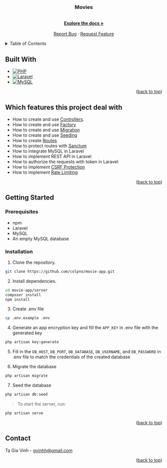 <a name="readme-top"></a>

<!-- PROJECT LOGO -->
<br />
<div align="center">
<h3 align="center">Movies</h3>

  <p align="center">
    <br />
    <a href="https://github.com/colpno/movie-app/tree/master/docs"><strong>Explore the docs »</strong></a>
    <br />
    <br />
    <a href="https://github.com/colpno/movie-app/issues">Report Bug</a>
    ·
    <a href="https://github.com/colpno/movie-app/issues">Request Feature</a>
  </p>
</div>

<!-- TABLE OF CONTENTS -->
<details>
  <summary>Table of Contents</summary>
  <ol>
    <li>
      <ul>
        <li><a href="#built-with">Built With</a></li>
      </ul>
      <ul>
        <li><a href="#which-features-this-project-deal-with">Which features this project deal with</a></li>
      </ul>
    </li>
    <li>
      <a href="#getting-started">Getting Started</a>
      <ul>
        <li><a href="#prerequisites">Prerequisites</a></li>
        <li><a href="#installation">Installation</a></li>
      </ul>
    </li>
    <li><a href="#contact">Contact</a></li>
  </ol>
</details>

## Built With

- [![PHP][php-badge]][php-url]
- [![Laravel][laravel-badge]][laravel-url]
- [![MySQL][mysql-badge]][mysql-url]

<p align="right">(<a href="#readme-top">back to top</a>)</p>

## Which features this project deal with

- How to create and use [Controllers](https://laravel.com/docs/10.x/controllers).
- How to create and use [Factory](https://laravel.com/docs/10.x/eloquent-factories)
- How to create and use [Migration](https://laravel.com/docs/10.x/migrations)
- How to create and use [Seeding](https://laravel.com/docs/10.x/seeding)
- How to create [Routes](https://laravel.com/docs/10.x/routing)
- How to protect routes with [Sanctum](https://laravel.com/docs/10.x/sanctum)
- How to integrate MySQL in Laravel
- How to implement REST API in Laravel
- How to authorize the requests with token in Laravel
- How to implement [CSRF Protection](https://laravel.com/docs/10.x/sanctum#csrf-protection)
- How to implement [Rate Limiting](https://laravel.com/docs/10.x/routing#rate-limiting)

<p align="right">(<a href="#readme-top">back to top</a>)</p>

## Getting Started

### Prerequisites

- npm
- Laravel
- MySQL
- An empty MySQL database

### Installation

1. Clone the repository.

```sh
git clone https://github.com/colpno/movie-app.git
```

2. Install dependencies.

```sh
cd movie-app/server
composer install
npm install
```

3. Create .env file

```sh
cp .env.example .env
```

4. Generate an app encryption key and fill the `APP_KEY` in .env file with the generated key

```sh
php artisan key:generate
```

5. Fill in the `DB_HOST`, `DB_PORT`, `DB_DATABASE`, `DB_USERNAME`, and `DB_PASSWORD` in .env file to match the credentials of the created database 

6. Migrate the database

```sh
php artisan migrate
```

7. Seed the database

```sh
php artisan db:seed
```

>To start the server, run:

```sh
php artisan serve
```

<p align="right">(<a href="#readme-top">back to top</a>)</p>

## Contact

Tạ Gia Vinh - gvinhh@gmail.com

<p align="right">(<a href="#readme-top">back to top</a>)</p>

<!-- MARKDOWN LINKS & IMAGES -->
<!-- https://www.markdownguide.org/basic-syntax/#reference-style-links -->

[php-url]: https://www.php.net/
[php-badge]: https://img.shields.io/badge/PHP-777BB4?style=for-the-badge&logo=php&logoColor=FFFFFF
[laravel-url]: https://laravel.com/
[laravel-badge]: https://img.shields.io/badge/Laravel-FF2D20?style=for-the-badge&logo=laravel&logoColor=FFFFFF
[mysql-url]: https://www.mysql.com/
[mysql-badge]: https://img.shields.io/badge/MySQL-4479A1?style=for-the-badge&logo=mysql&logoColor=FFFFFF

[Facebook-shield]: https://img.shields.io/badge/Facebook-0866FF?style=for-the-badge&logo=facebook&logoColor=FFFFFF
[Facebook-url]: https://www.facebook.com/profile.php?id=100005408149001
[linkedin-shield]: https://img.shields.io/badge/LinkedIn-0A66C2?style=for-the-badge&logo=linkedin&logoColor=FFFFFF
[linkedin-url]: https://www.linkedin.com/in/gia-vinh-t%E1%BA%A1-a2224b2a8
